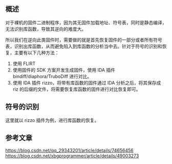 ## 概述

对于裸机的固件二进制程序，因为其无固件加载地址、符号表，同时是静态编译，无法识别库函数，导致其逆向的难度大。

所以我们在逆向此类固件时，需要做的就是首先恢复固件的一部分或者所有符号表，识别出库函数，从而避免陷入到库函数的分析当中去。针对于符号的识别和恢复，主要有以下几种方法：

1. 使用 FLIRT
2. 使用固件的 SDK 方案开发生成固件，使用 IDA 插件 bindiff/diaphora/TruboDiff 进行对比。
3. 使用 IDA 插件 rizzo，将带有库函数的固件通过 IDA 分析之后，将其保存成 riz 的后缀的文件，将需要恢复库函数的固件进行对比恢复即可。


## 符号的识别

这里就以 rizzo 插件为例，进行库函数的恢复。






## 参考文章

https://blog.csdn.net/qq_29343201/article/details/74656456
https://blog.csdn.net/xbgprogrammer/article/details/49003273